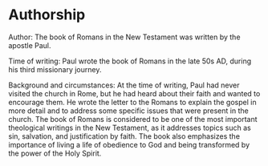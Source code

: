 # Authorship

Author: The book of Romans in the New Testament was written by the apostle Paul.

Time of writing: Paul wrote the book of Romans in the late 50s AD, during his third missionary journey.

Background and circumstances: At the time of writing, Paul had never visited the church in Rome, but he had heard about their faith and wanted to encourage them. He wrote the letter to the Romans to explain the gospel in more detail and to address some specific issues that were present in the church. The book of Romans is considered to be one of the most important theological writings in the New Testament, as it addresses topics such as sin, salvation, and justification by faith. The book also emphasizes the importance of living a life of obedience to God and being transformed by the power of the Holy Spirit.

